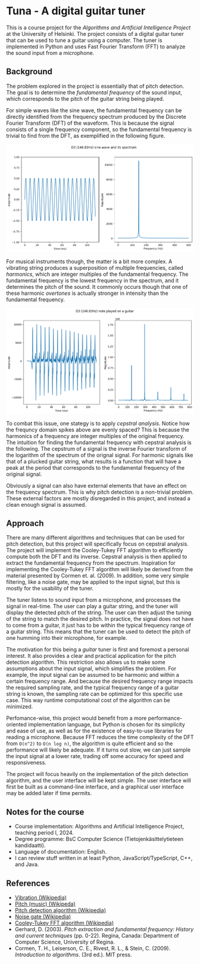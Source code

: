 # Tuna - A digital guitar tuner

This is a course project for the _Algorithms and Artificial Intelligence
Project_ at the University of Helsinki. The project consists of a digital guitar
tuner that can be used to tune a guitar using a computer. The tuner is
implemented in Python and uses Fast Fourier Transform (FFT) to analyze the sound
input from a microphone.

## Background

The problem explored in the project is essentially that of pitch detection. The
goal is to determine the _fundamental frequency_ of the sound input, which
corresponds to the pitch of the guitar string being played.

For simple waves like the sine wave, the fundamental frequency can be directly
identified from the frequency spectrum produced by the Discrete Fourier
Transform (DFT) of the waveform. This is because the signal consists of a single
frequency component, so the fundamental frequency is trivial to find from the
DFT, as exemplified in the following figure.

![sine](/docs/images/specification_files/specification_1_0.png)

For musical instruments though, the matter is a bit more complex. A vibrating
string produces a superposition of multiple frequencies, called _harmonics_,
which are integer multiples of the fundamental frequency. The fundamental
frequency is the lowest frequency in the spectrum, and it determines the pitch
of the sound. It commonly occurs though that one of these harmonic _overtones_
is actually stronger in intensity than the fundamental frequency.

![guitar](/docs/images/specification_files/specification_3_0.png)

To combat this issue, one stategy is to apply _cepstral analysis_. Notice how
the frequncy domain spikes above are evenly spaced? This is because the
harmonics of a frequency are integer multiples of the original frequency. The
intuition for finding the fundamental frequency with cepstral analysis is the
following. The cepstrum of a signal is the inverse Fourier transform of the
logarithm of the spectrum of the orignal signal. For harmonic signals like that
of a plucked guitar string, what results is a function that will have a peak at
the period that corresponds to the fundamental frequency of the original signal.

Obviously a signal can also have external elements that have an effect on the
frequency spectrum. This is why pitch detection is a non-trivial problem. These
external factors are mostly disregarded in this project, and instead a clean
enough signal is assumed.

## Approach

There are many different algorithms and techniques that can be used for pitch
detection, but this project will specifically focus on cepstral analysis. The
project will implement the Cooley-Tukey FFT algorithm to efficiently compute
both the DFT and its inverse. Cepstral analysis is then applied to extract the
fundamental frequency from the spectrum. Inspiration for implementing the
Cooley-Tukey FFT algorithm will likely be derived from the material presented by
Cormen et. al. (2009). In addition, some very simple filtering, like a noise
gate, may be applied to the input signal, but this is mostly for the usability
of the tuner.

The tuner listens to sound input from a microphone, and processes the signal in
real-time. The user can play a guitar string, and the tuner will display the
detected pitch of the string. The user can then adjust the tuning of the string
to match the desired pitch. In practice, the signal does not have to come from a
guitar, it just has to be within the typical frequency range of a guitar string.
This means that the tuner can be used to detect the pitch of one humming into
their microphone, for example.

The motivation for this being a _guitar_ tuner is first and foremost a personal
interest. It also provides a clear and practical application for the pitch
detection algorithm. This restriction also allows us to make some assumptions
about the input signal, which simplifies the problem. For example, the input
signal can be assumed to be harmonic and within a certain frequency range. And
because the desired frequency range impacts the required sampling rate, and the
typical frequency range of a guitar string is known, the sampling rate can be
optimized for this specific use case. This way runtime computational cost of the
algorithm can be minimized.

Perfomance-wise, this project would benefit from a more performance-oriented
implementation language, but Python is chosen for its simplicity and ease of
use, as well as for the existence of easy-to-use libraries for reading a
microphone. Because FFT reduces the time complexity of the DFT from `O(n^2)` to
`O(n log n)`, the algorithm is quite efficient and so the performance will
likely be adequate. If it turns out slow, we can just sample the input signal at
a lower rate, trading off some accuracy for speed and responsiveness.

The project will focus heavily on the implementation of the pitch detection
algorithm, and the user interface will be kept simple. The user interface will
first be built as a command-line interface, and a graphical user interface may
be added later if time permits.

## Notes for the course

- Course implementation: Algorithms and Artificial Intelligence Project, teaching period I, 2024.
- Degree programme: BsC Computer Science (Tietojenkäsittelytieteen kandidaatti).
- Language of documentation: English.
- I can review stuff written in at least Python, JavaScript/TypeScript, C++, and Java.

## References

- [Vibration (Wikipedia)](https://en.wikipedia.org/wiki/Vibration)
- [Pitch (music) (Wikipeda)](<https://en.wikipedia.org/wiki/Pitch_(music)>)
- [Pitch detection algorithm (Wikipedia)](https://en.wikipedia.org/wiki/Pitch_detection_algorithm)
- [Noise gate (Wikipedia)](https://en.wikipedia.org/wiki/Noise_gate)
- [Cooley-Tukey FFT algorithm (Wikipedia)](https://en.wikipedia.org/wiki/Cooley%E2%80%93Tukey_FFT_algorithm)
- Gerhard, D. (2003). _Pitch extraction and fundamental frequency: History and
  current techniques_ (pp. 0-22). Regina, Canada: Department of Computer
  Science, University of Regina.
- Cormen, T. H., Leiserson, C. E., Rivest, R. L., & Stein, C. (2009).
  _Introduction to algorithms_. (3rd ed.). MIT press.
